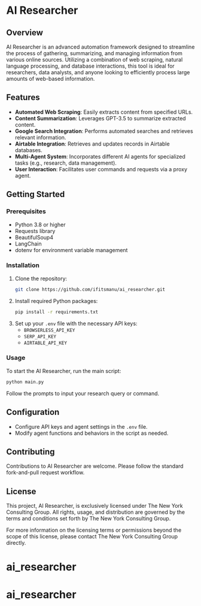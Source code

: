 # AI Researcher

## Overview

AI Researcher is an advanced automation framework designed to streamline the process of gathering, summarizing, and managing information from various online sources. Utilizing a combination of web scraping, natural language processing, and database interactions, this tool is ideal for researchers, data analysts, and anyone looking to efficiently process large amounts of web-based information.

## Features

- **Automated Web Scraping**: Easily extracts content from specified URLs.
- **Content Summarization**: Leverages GPT-3.5 to summarize extracted content.
- **Google Search Integration**: Performs automated searches and retrieves relevant information.
- **Airtable Integration**: Retrieves and updates records in Airtable databases.
- **Multi-Agent System**: Incorporates different AI agents for specialized tasks (e.g., research, data management).
- **User Interaction**: Facilitates user commands and requests via a proxy agent.

## Getting Started

### Prerequisites

- Python 3.8 or higher
- Requests library
- BeautifulSoup4
- LangChain
- dotenv for environment variable management

### Installation

1. Clone the repository:
   ```bash
   git clone https://github.com/ifitsmanu/ai_researcher.git 
   ```
2. Install required Python packages:
   ```bash
   pip install -r requirements.txt
   ```
3. Set up your `.env` file with the necessary API keys:
   - `BROWSERLESS_API_KEY`
   - `SERP_API_KEY`
   - `AIRTABLE_API_KEY`

### Usage

To start the AI Researcher, run the main script:

```bash
python main.py
```

Follow the prompts to input your research query or command.

## Configuration

- Configure API keys and agent settings in the `.env` file.
- Modify agent functions and behaviors in the script as needed.

## Contributing

Contributions to AI Researcher are welcome. Please follow the standard fork-and-pull request workflow.

## License

This project, AI Researcher, is exclusively licensed under The New York Consulting Group. All rights, usage, and distribution are governed by the terms and conditions set forth by The New York Consulting Group.

For more information on the licensing terms or permissions beyond the scope of this license, please contact The New York Consulting Group directly.

# ai_researcher
# ai_researcher
